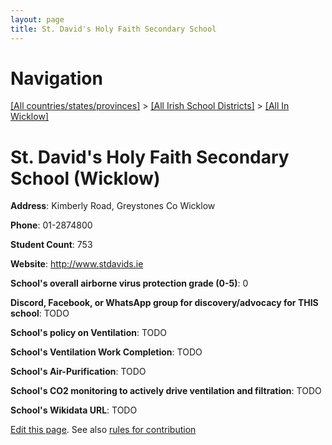 ```yaml
---
layout: page
title: St. David's Holy Faith Secondary School
---
```

# Navigation

[[All countries/states/provinces]](../../..) > [[All Irish School Districts]](../..) > [[All In Wicklow]](..)

# St. David's Holy Faith Secondary School (Wicklow)

**Address**: Kimberly Road, Greystones Co Wicklow

**Phone**: 01-2874800

**Student Count**: 753

**Website**: <http://www.stdavids.ie>

**School's overall airborne virus protection grade (0-5)**: 0

**Discord, Facebook, or WhatsApp group for discovery/advocacy for THIS school**: TODO

**School's policy on Ventilation**: TODO

**School's Ventilation Work Completion**: TODO

**School's Air-Purification**: TODO

**School's CO2 monitoring to actively drive ventilation and filtration**: TODO

**School's Wikidata URL**: TODO


[Edit this page](https://github.com/ventilate-schools/Ireland/edit/main/./Wicklow/St._David's_Holy_Faith_Secondary_School.md). See also [rules for contribution](../../../contribution-rules/)
